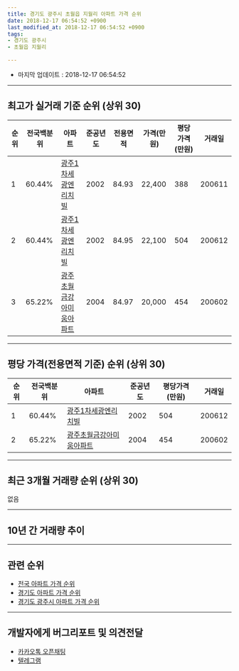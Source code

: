 ```yaml
---
title: 경기도 광주시 초월읍 지월리 아파트 가격 순위
date: 2018-12-17 06:54:52 +0900
last_modified_at: 2018-12-17 06:54:52 +0900
tags:
- 경기도 광주시
- 초월읍 지월리

---
```


* 마지막 업데이트 : 2018-12-17 06:54:52

---

## 최고가 실거래 기준 순위 (상위 30)


|순위|전국백분위|아파트|준공년도|전용면적|가격(만원)|평당가격(만원)|거래일|
|---|---|---|---|---|---|---|---|
|1|60.44%|[광주1차세광엔리치빌](https://search.naver.com/search.naver?query=%EA%B2%BD%EA%B8%B0%EB%8F%84+%EA%B4%91%EC%A3%BC%EC%8B%9C+%EC%B4%88%EC%9B%94%EC%9D%8D+%EC%A7%80%EC%9B%94%EB%A6%AC+%EA%B4%91%EC%A3%BC1%EC%B0%A8%EC%84%B8%EA%B4%91%EC%97%94%EB%A6%AC%EC%B9%98%EB%B9%8C)|2002|84.93|22,400|388|200611|
|2|60.44%|[광주1차세광엔리치빌](https://search.naver.com/search.naver?query=%EA%B2%BD%EA%B8%B0%EB%8F%84+%EA%B4%91%EC%A3%BC%EC%8B%9C+%EC%B4%88%EC%9B%94%EC%9D%8D+%EC%A7%80%EC%9B%94%EB%A6%AC+%EA%B4%91%EC%A3%BC1%EC%B0%A8%EC%84%B8%EA%B4%91%EC%97%94%EB%A6%AC%EC%B9%98%EB%B9%8C)|2002|84.95|22,100|504|200612|
|3|65.22%|[광주초월금강아미움아파트](https://search.naver.com/search.naver?query=%EA%B2%BD%EA%B8%B0%EB%8F%84+%EA%B4%91%EC%A3%BC%EC%8B%9C+%EC%B4%88%EC%9B%94%EC%9D%8D+%EC%A7%80%EC%9B%94%EB%A6%AC+%EA%B4%91%EC%A3%BC%EC%B4%88%EC%9B%94%EA%B8%88%EA%B0%95%EC%95%84%EB%AF%B8%EC%9B%80%EC%95%84%ED%8C%8C%ED%8A%B8)|2004|84.97|20,000|454|200602|


---

## 평당 가격(전용면적 기준) 순위 (상위 30)


|순위|전국백분위|아파트|준공년도|평당가격(만원)|거래일|
|---|---|---|---|---|---|
|1|60.44%|[광주1차세광엔리치빌](https://search.naver.com/search.naver?query=%EA%B2%BD%EA%B8%B0%EB%8F%84+%EA%B4%91%EC%A3%BC%EC%8B%9C+%EC%B4%88%EC%9B%94%EC%9D%8D+%EC%A7%80%EC%9B%94%EB%A6%AC+%EA%B4%91%EC%A3%BC1%EC%B0%A8%EC%84%B8%EA%B4%91%EC%97%94%EB%A6%AC%EC%B9%98%EB%B9%8C)|2002|504|200612|
|2|65.22%|[광주초월금강아미움아파트](https://search.naver.com/search.naver?query=%EA%B2%BD%EA%B8%B0%EB%8F%84+%EA%B4%91%EC%A3%BC%EC%8B%9C+%EC%B4%88%EC%9B%94%EC%9D%8D+%EC%A7%80%EC%9B%94%EB%A6%AC+%EA%B4%91%EC%A3%BC%EC%B4%88%EC%9B%94%EA%B8%88%EA%B0%95%EC%95%84%EB%AF%B8%EC%9B%80%EC%95%84%ED%8C%8C%ED%8A%B8)|2004|454|200602|


---

## 최근 3개월 거래량 순위 (상위 30)

없음

---

## 10년 간 거래량 추이


<div style="width:100%;">
    <canvas id="deal_progress" height="250"></canvas>
</div>

<script>
new Chart(document.getElementById("deal_progress"), {
    type: 'line',
    data: {
        labels: ['200812','200901','200902','200903','200904','200905','200906','200907','200908','200909','200910','200911','200912','201001','201002','201003','201004','201005','201006','201007','201008','201009','201010','201011','201012','201101','201102','201103','201104','201105','201106','201107','201108','201109','201110','201111','201112','201201','201202','201203','201204','201205','201206','201207','201208','201209','201210','201211','201212','201301','201302','201303','201304','201305','201306','201307','201308','201309','201310','201311','201312','201401','201402','201403','201404','201405','201406','201407','201408','201409','201410','201411','201412','201501','201502','201503','201504','201505','201506','201507','201508','201509','201510','201511','201512','201601','201602','201603','201604','201605','201606','201607','201608','201609','201610','201611','201612','201701','201702','201703','201704','201705','201706','201707','201708','201709','201710','201711','201712','201801','201802','201803','201804','201805','201806','201807','201808','201809','201810','201811','201812'],
        datasets: [{
            label: '실거래 수',
            pointRadius: 1,
            data: [1, 2, 4, 3, 1, 1, 2, 1, 7, 1, 4, 2, 2, 2, 0, 3, 3, 2, 2, 2, 4, 1, 7, 3, 4, 4, 5, 1, 3, 9, 7, 2, 4, 4, 2, 6, 5, 5, 5, 2, 1, 1, 1, 3, 4, 3, 3, 3, 1, 1, 4, 7, 4, 7, 8, 3, 3, 4, 6, 2, 3, 5, 1, 6, 4, 6, 4, 3, 7, 11, 7, 1, 7, 1, 7, 9, 13, 7, 3, 11, 7, 5, 6, 6, 4, 3, 3, 5, 6, 10, 3, 9, 11, 6, 2, 1, 1, 3, 3, 5, 4, 5, 3, 1, 1, 3, 4, 5, 2, 1, 3, 3, 4, 5, 3, 2, 3, 1, 0, 0, 0],
            borderColor: "rgba(255, 201, 14, 1)",
            backgroundColor: "rgba(255, 201, 14, 0.5)",
            fill: true,
        }]
    },
    options: {
        responsive: true,
        title: {
            display: true,
            text: '10년간 거래량 추이'
        },
        tooltips: {
            mode: 'index',
            intersect: false,
        },
        hover: {
            mode: 'nearest',
            intersect: true
        },
        scales: {
            xAxes: [{
                display: true,
                scaleLabel: {
                    display: true,
                    labelString: '년/월'
                }
            }],
            yAxes: [{
                display: true,
                ticks: {
                    suggestedMin: 0,
                },
                scaleLabel: {
                    display: true,
                    labelString: '실거래 수'
                }
            }]
        }
    }
});

</script>


---

## 관련 순위

- [전국 아파트 가격 순위](https://inasie.github.io/apt-ranking/전국)
- [경기도 아파트 가격 순위](https://inasie.github.io/apt-ranking/경기도)
- [경기도 광주시 아파트 가격 순위](https://inasie.github.io/apt-ranking/경기도-광주시)


---

## 개발자에게 버그리포트 및 의견전달

- [카카오톡 오픈채팅](https://open.kakao.com/o/gLJUAP4)
- [텔레그램](https://t.me/inasie)

